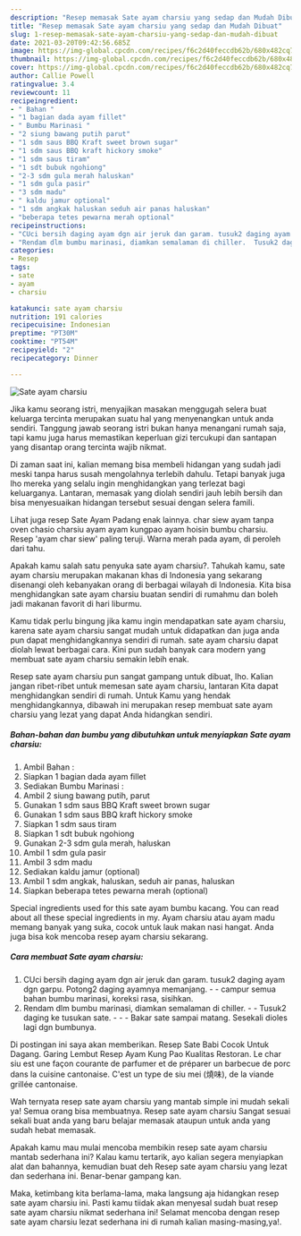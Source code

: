 ```yaml
---
description: "Resep memasak Sate ayam charsiu yang sedap dan Mudah Dibuat"
title: "Resep memasak Sate ayam charsiu yang sedap dan Mudah Dibuat"
slug: 1-resep-memasak-sate-ayam-charsiu-yang-sedap-dan-mudah-dibuat
date: 2021-03-20T09:42:56.685Z
image: https://img-global.cpcdn.com/recipes/f6c2d40feccdb62b/680x482cq70/sate-ayam-charsiu-foto-resep-utama.jpg
thumbnail: https://img-global.cpcdn.com/recipes/f6c2d40feccdb62b/680x482cq70/sate-ayam-charsiu-foto-resep-utama.jpg
cover: https://img-global.cpcdn.com/recipes/f6c2d40feccdb62b/680x482cq70/sate-ayam-charsiu-foto-resep-utama.jpg
author: Callie Powell
ratingvalue: 3.4
reviewcount: 11
recipeingredient:
- " Bahan "
- "1 bagian dada ayam fillet"
- " Bumbu Marinasi "
- "2 siung bawang putih parut"
- "1 sdm saus BBQ Kraft sweet brown sugar"
- "1 sdm saus BBQ kraft hickory smoke"
- "1 sdm saus tiram"
- "1 sdt bubuk ngohiong"
- "2-3 sdm gula merah haluskan"
- "1 sdm gula pasir"
- "3 sdm madu"
- " kaldu jamur optional"
- "1 sdm angkak haluskan seduh air panas haluskan"
- "beberapa tetes pewarna merah optional"
recipeinstructions:
- "CUci bersih daging ayam dgn air jeruk dan garam. tusuk2 daging ayam dgn garpu. Potong2 daging ayamnya memanjang.  campur semua bahan bumbu marinasi, koreksi rasa, sisihkan."
- "Rendam dlm bumbu marinasi, diamkan semalaman di chiller.  Tusuk2 daging ke tusukan sate.  - Bakar sate sampai matang. Sesekali dioles lagi dgn bumbunya."
categories:
- Resep
tags:
- sate
- ayam
- charsiu

katakunci: sate ayam charsiu 
nutrition: 191 calories
recipecuisine: Indonesian
preptime: "PT30M"
cooktime: "PT54M"
recipeyield: "2"
recipecategory: Dinner

---
```



![Sate ayam charsiu](https://img-global.cpcdn.com/recipes/f6c2d40feccdb62b/680x482cq70/sate-ayam-charsiu-foto-resep-utama.jpg)

Jika kamu seorang istri, menyajikan masakan menggugah selera buat keluarga tercinta merupakan suatu hal yang menyenangkan untuk anda sendiri. Tanggung jawab seorang istri bukan hanya menangani rumah saja, tapi kamu juga harus memastikan keperluan gizi tercukupi dan santapan yang disantap orang tercinta wajib nikmat.

Di zaman  saat ini, kalian memang bisa membeli hidangan yang sudah jadi meski tanpa harus susah mengolahnya terlebih dahulu. Tetapi banyak juga lho mereka yang selalu ingin menghidangkan yang terlezat bagi keluarganya. Lantaran, memasak yang diolah sendiri jauh lebih bersih dan bisa menyesuaikan hidangan tersebut sesuai dengan selera famili. 

Lihat juga resep Sate Ayam Padang enak lainnya. char siew ayam tanpa oven chasio charsiu ayam ayam kungpao ayam hoisin bumbu charsiu. Resep &#39;ayam char siew&#39; paling teruji. Warna merah pada ayam, di peroleh dari tahu.

Apakah kamu salah satu penyuka sate ayam charsiu?. Tahukah kamu, sate ayam charsiu merupakan makanan khas di Indonesia yang sekarang disenangi oleh kebanyakan orang di berbagai wilayah di Indonesia. Kita bisa menghidangkan sate ayam charsiu buatan sendiri di rumahmu dan boleh jadi makanan favorit di hari liburmu.

Kamu tidak perlu bingung jika kamu ingin mendapatkan sate ayam charsiu, karena sate ayam charsiu sangat mudah untuk didapatkan dan juga anda pun dapat menghidangkannya sendiri di rumah. sate ayam charsiu dapat diolah lewat berbagai cara. Kini pun sudah banyak cara modern yang membuat sate ayam charsiu semakin lebih enak.

Resep sate ayam charsiu pun sangat gampang untuk dibuat, lho. Kalian jangan ribet-ribet untuk memesan sate ayam charsiu, lantaran Kita dapat menghidangkan sendiri di rumah. Untuk Kamu yang hendak menghidangkannya, dibawah ini merupakan resep membuat sate ayam charsiu yang lezat yang dapat Anda hidangkan sendiri.

<!--inarticleads1-->

##### Bahan-bahan dan bumbu yang dibutuhkan untuk menyiapkan Sate ayam charsiu:

1. Ambil  Bahan :
1. Siapkan 1 bagian dada ayam fillet
1. Sediakan  Bumbu Marinasi :
1. Ambil 2 siung bawang putih, parut
1. Gunakan 1 sdm saus BBQ Kraft sweet brown sugar
1. Gunakan 1 sdm saus BBQ kraft hickory smoke
1. Siapkan 1 sdm saus tiram
1. Siapkan 1 sdt bubuk ngohiong
1. Gunakan 2-3 sdm gula merah, haluskan
1. Ambil 1 sdm gula pasir
1. Ambil 3 sdm madu
1. Sediakan  kaldu jamur (optional)
1. Ambil 1 sdm angkak, haluskan, seduh air panas, haluskan
1. Siapkan beberapa tetes pewarna merah (optional)


Special ingredients used for this sate ayam bumbu kacang. You can read about all these special ingredients in my. Ayam charsiu atau ayam madu memang banyak yang suka, cocok untuk lauk makan nasi hangat. Anda juga bisa kok mencoba resep ayam charsiu sekarang. 

<!--inarticleads2-->

##### Cara membuat Sate ayam charsiu:

1. CUci bersih daging ayam dgn air jeruk dan garam. tusuk2 daging ayam dgn garpu. Potong2 daging ayamnya memanjang. -  - campur semua bahan bumbu marinasi, koreksi rasa, sisihkan.
1. Rendam dlm bumbu marinasi, diamkan semalaman di chiller. -  - Tusuk2 daging ke tusukan sate. -  - - Bakar sate sampai matang. Sesekali dioles lagi dgn bumbunya.


Di postingan ini saya akan memberikan. Resep Sate Babi Cocok Untuk Dagang. Garing Lembut Resep Ayam Kung Pao Kualitas Restoran. Le char siu est une façon courante de parfumer et de préparer un barbecue de porc dans la cuisine cantonaise. C&#39;est un type de siu mei (燒味), de la viande grillée cantonaise. 

Wah ternyata resep sate ayam charsiu yang mantab simple ini mudah sekali ya! Semua orang bisa membuatnya. Resep sate ayam charsiu Sangat sesuai sekali buat anda yang baru belajar memasak ataupun untuk anda yang sudah hebat memasak.

Apakah kamu mau mulai mencoba membikin resep sate ayam charsiu mantab sederhana ini? Kalau kamu tertarik, ayo kalian segera menyiapkan alat dan bahannya, kemudian buat deh Resep sate ayam charsiu yang lezat dan sederhana ini. Benar-benar gampang kan. 

Maka, ketimbang kita berlama-lama, maka langsung aja hidangkan resep sate ayam charsiu ini. Pasti kamu tiidak akan menyesal sudah buat resep sate ayam charsiu nikmat sederhana ini! Selamat mencoba dengan resep sate ayam charsiu lezat sederhana ini di rumah kalian masing-masing,ya!.

